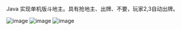 Java 实现单机版斗地主。具有抢地主、出牌、不要，玩家2,3自动出牌。

![image](https://github.com/ljheee/PlayCard/blob/master/ui1.jpg)
![image](https://github.com/ljheee/PlayCard/blob/master/ui2.jpg)
![image](https://github.com/ljheee/PlayCard/blob/master/ui3.jpg)
